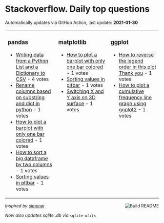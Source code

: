 # Stackoverflow. Daily top questions 

Automatically updates via GitHub Action, last update: **<!-- date starts -->2021-01-30<!-- date ends -->**


<table><tr><td valign="top" width="33%">

### pandas
<!-- pandas starts -->
* [Writing data from a Python List and a Dictionary to CSV](https://stackoverflow.com/questions/65967031/writing-data-from-a-python-list-and-a-dictionary-to-csv) - 4 votes
* [Rename columns based on substring and dict in python](https://stackoverflow.com/questions/65966008/rename-columns-based-on-substring-and-dict-in-python) - 1 votes
* [How to plot a barplot with only one bar colored](https://stackoverflow.com/questions/65966050/how-to-plot-a-bar-plot-with-only-one-bar-colored) - 1 votes
* [How to sort a big dataframe by two columns](https://stackoverflow.com/questions/65965823/how-to-sort-a-big-dataframe-by-two-columns) - 1 votes
* [Sorting values in pltbar](https://stackoverflow.com/questions/65971714/sorting-values-in-plt-bar) - 1 votes
<!-- pandas ends -->
</td><td valign="top" width="34%">


### matplotlib
<!-- matplotlib starts -->
* [How to plot a barplot with only one bar colored](https://stackoverflow.com/questions/65966050/how-to-plot-a-bar-plot-with-only-one-bar-colored) - 1 votes
* [Sorting values in pltbar](https://stackoverflow.com/questions/65971714/sorting-values-in-plt-bar) - 1 votes
* [Switching X and Y axis on 3D surface](https://stackoverflow.com/questions/65967731/switching-x-and-y-axis-on-3d-surface) - 1 votes
<!-- matplotlib ends -->
</td><td valign="top" width="34%">


### ggplot
<!-- ggplot2 starts -->
* [How to reverse the legend order in this plot Thank you](https://stackoverflow.com/questions/65969460/how-to-reverse-the-legend-order-in-this-plot-thank-you) - 1 votes
* [How to plot a cumulative frequency line graph using ggplot2](https://stackoverflow.com/questions/65966874/how-to-plot-a-cumulative-frequency-line-graph-using-ggplot2) - 1 votes
<!-- ggplot2 ends -->
</td></tr></table>

<a href="https://github.com/hp0404/hp0404/actions"><img src="https://github.com/hp0404/hp0404/workflows/Build%20README/badge.svg" align="right" alt="Build README"></a> <p>*Inspired by  [simonw](https://github.com/simonw/simonw)*</p> <p> *Now also updates sqlite .db via `sqlite-utils`* </p>
